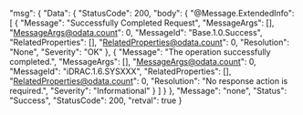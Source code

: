 ﻿
"msg": {
    "Data": {
        "StatusCode": 200, 
        "body": {
            "@Message.ExtendedInfo": [
                {
                    "Message": "Successfully Completed Request", 
                    "MessageArgs": [], 
                    "MessageArgs@odata.count": 0, 
                    "MessageId": "Base.1.0.Success", 
                    "RelatedProperties": [], 
                    "RelatedProperties@odata.count": 0, 
                    "Resolution": "None", 
                    "Severity": "OK"
                }, 
                {
                    "Message": "The operation successfully completed.", 
                    "MessageArgs": [], 
                    "MessageArgs@odata.count": 0, 
                    "MessageId": "iDRAC.1.6.SYSXXX", 
                    "RelatedProperties": [], 
                    "RelatedProperties@odata.count": 0, 
                    "Resolution": "No response action is required.", 
                    "Severity": "Informational"
                }
            ]
        }
    }, 
    "Message": "none", 
    "Status": "Success", 
    "StatusCode": 200, 
    "retval": true
}